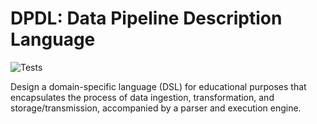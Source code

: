 # DPDL: Data Pipeline Description Language

![Tests](https://github.com/lukasmetzner/dpdl/workflows/Tests/badge.svg)

Design a domain-specific language (DSL) for educational purposes that encapsulates the process of data ingestion, transformation, and storage/transmission, accompanied by a parser and execution engine.

